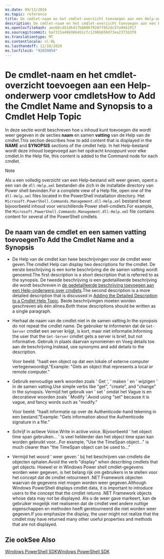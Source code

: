 ```yaml
---
ms.date: 09/13/2016
ms.topic: reference
title: De cmdlet-naam en het cmdlet-overzicht toevoegen aan een Help-onderwerp voor cmdlets
description: De cmdlet-naam en het cmdlet-overzicht toevoegen aan een Help-onderwerp voor cmdlets
ms.openlocfilehash: aeeb0cdd1d6d17b88067928ff952dc57a9441917
ms.sourcegitcommit: ba7315a496986451cfc1296b659d73ea2373d3f0
ms.translationtype: MT
ms.contentlocale: nl-NL
ms.lasthandoff: 12/10/2020
ms.locfileid: "92659054"
---
```

# <a name="how-to-add-the-cmdlet-name-and-synopsis-to-a-cmdlet-help-topic"></a><span data-ttu-id="a9e85-103">De cmdlet-naam en het cmdlet-overzicht toevoegen aan een Help-onderwerp voor cmdlets</span><span class="sxs-lookup"><span data-stu-id="a9e85-103">How to Add the Cmdlet Name and Synopsis to a Cmdlet Help Topic</span></span>

<span data-ttu-id="a9e85-104">In deze sectie wordt beschreven hoe u inhoud kunt toevoegen die wordt weer gegeven in de secties **naam** en samen **vatting** van de Help van de cmdlet.</span><span class="sxs-lookup"><span data-stu-id="a9e85-104">This section describes how to add content that is displayed in the **NAME** and **SYNOPSIS** sections of the cmdlet help.</span></span> <span data-ttu-id="a9e85-105">In het Help-bestand wordt deze inhoud toegevoegd aan het opdracht knooppunt voor elke cmdlet.</span><span class="sxs-lookup"><span data-stu-id="a9e85-105">In the Help file, this content is added to the Command node for each cmdlet.</span></span>

> [!NOTE]
> <span data-ttu-id="a9e85-106">Als u een volledig overzicht van een Help-bestand wilt weer geven, opent u een van de `dll-Help.xml` bestanden die zich in de installatie directory van Power shell bevinden.</span><span class="sxs-lookup"><span data-stu-id="a9e85-106">For a complete view of a Help file, open one of the `dll-Help.xml` files located in the PowerShell installation directory.</span></span> <span data-ttu-id="a9e85-107">Het `Microsoft.PowerShell.Commands.Management.dll-Help.xml` bestand bevat bijvoorbeeld inhoud voor verschillende Power shell-cmdlets.</span><span class="sxs-lookup"><span data-stu-id="a9e85-107">For example, the `Microsoft.PowerShell.Commands.Management.dll-Help.xml` file contains content for several of the PowerShell cmdlets.</span></span>

## <a name="to-add-the-cmdlet-name-and-a-synopsis"></a><span data-ttu-id="a9e85-108">De naam van de cmdlet en een samen vatting toevoegen</span><span class="sxs-lookup"><span data-stu-id="a9e85-108">To Add the Cmdlet Name and a Synopsis</span></span>

- <span data-ttu-id="a9e85-109">De Help van de cmdlet kan twee beschrijvingen voor de cmdlet weer geven.</span><span class="sxs-lookup"><span data-stu-id="a9e85-109">The cmdlet Help can display two descriptions for the cmdlet.</span></span> <span data-ttu-id="a9e85-110">De eerste beschrijving is een korte beschrijving die de samen vatting wordt genoemd.</span><span class="sxs-lookup"><span data-stu-id="a9e85-110">The first description is a short description that is referred to as the synopsis.</span></span> <span data-ttu-id="a9e85-111">De tweede beschrijving is een gedetailleerde beschrijving die wordt beschreven in [de gedetailleerde beschrijving toevoegen aan een Help-onderwerp over cmdlets](./how-to-add-a-cmdlet-description.md).</span><span class="sxs-lookup"><span data-stu-id="a9e85-111">The second description is a more detailed description that is discussed in [Adding the Detailed Description to a Cmdlet Help Topic](./how-to-add-a-cmdlet-description.md).</span></span>
  <span data-ttu-id="a9e85-112">Beide beschrijvingen moeten worden geschreven als één alinea.</span><span class="sxs-lookup"><span data-stu-id="a9e85-112">Both these descriptions should be written as a single paragraph.</span></span>

- <span data-ttu-id="a9e85-113">Herhaal de naam van de cmdlet niet in de samen vatting.</span><span class="sxs-lookup"><span data-stu-id="a9e85-113">In the synopsis do not repeat the cmdlet name.</span></span> <span data-ttu-id="a9e85-114">De gebruiker te informeren dat de `Get-Server` cmdlet een server krijgt, is kort, maar niet informatie.</span><span class="sxs-lookup"><span data-stu-id="a9e85-114">Informing the user that the `Get-Server` cmdlet gets a server is brief, but not informative.</span></span> <span data-ttu-id="a9e85-115">Gebruik in plaats daarvan synoniemen en Voeg details toe aan de beschrijving.</span><span class="sxs-lookup"><span data-stu-id="a9e85-115">Instead, use synonyms and add details to the description.</span></span>

  <span data-ttu-id="a9e85-116">Voor beeld: "haalt een object op dat een lokale of externe computer vertegenwoordigt."</span><span class="sxs-lookup"><span data-stu-id="a9e85-116">Example: "Gets an object that represents a local or remote computer."</span></span>

- <span data-ttu-id="a9e85-117">Gebruik eenvoudige werk woorden zoals ' Get ', ' maken ' en ' wijzigen ' in de samen vatting.</span><span class="sxs-lookup"><span data-stu-id="a9e85-117">Use simple verbs like "get", "create", and "change" in the synopsis.</span></span> <span data-ttu-id="a9e85-118">Vermijd het gebruik van ' set ' omdat het Vague is en decoratieve woorden zoals ' Modify '.</span><span class="sxs-lookup"><span data-stu-id="a9e85-118">Avoid using "set" because it is vague, and fancy words such as "modify."</span></span>

  <span data-ttu-id="a9e85-119">Voor beeld: "haalt informatie op over de Authenticode-hand tekening in een bestand."</span><span class="sxs-lookup"><span data-stu-id="a9e85-119">Example: "Gets information about the Authenticode signature in a file."</span></span>

- <span data-ttu-id="a9e85-120">Schrijf in actieve Voice.</span><span class="sxs-lookup"><span data-stu-id="a9e85-120">Write in active voice.</span></span> <span data-ttu-id="a9e85-121">Bijvoorbeeld ' het object time span gebruiken... ' is veel helderder dan het object time span kan worden gebruikt voor...</span><span class="sxs-lookup"><span data-stu-id="a9e85-121">For example, "Use the TimeSpan object..." is much clearer than "the TimeSpan object can be used to..."</span></span>

- <span data-ttu-id="a9e85-122">Vermijd het woord ' weer geven ' bij het beschrijven van cmdlets die objecten ophalen.</span><span class="sxs-lookup"><span data-stu-id="a9e85-122">Avoid the verb "display" when describing cmdlets that get objects.</span></span> <span data-ttu-id="a9e85-123">Hoewel er in Windows Power shell cmdlet-gegevens worden weer gegeven, is het belang rijk om gebruikers in te stellen voor het concept dat de cmdlet retourneert .NET Framework objecten waarvan de gegevens niet mogen worden weer gegeven.</span><span class="sxs-lookup"><span data-stu-id="a9e85-123">Although Windows PowerShell displays cmdlet data, it is important to introduce users to the concept that the cmdlet returns .NET Framework objects whose data may not be displayed.</span></span> <span data-ttu-id="a9e85-124">Als u de weer gave markeert, kan de gebruiker mogelijk niet realiseren dat de cmdlet veel andere nuttige eigenschappen en methoden heeft geretourneerd die niet worden weer gegeven.</span><span class="sxs-lookup"><span data-stu-id="a9e85-124">If you emphasize the display, the user might not realize that the cmdlet may have returned many other useful properties and methods that are not displayed.</span></span>

## <a name="see-also"></a><span data-ttu-id="a9e85-125">Zie ook</span><span class="sxs-lookup"><span data-stu-id="a9e85-125">See Also</span></span>

[<span data-ttu-id="a9e85-126">Windows PowerShell SDK</span><span class="sxs-lookup"><span data-stu-id="a9e85-126">Windows PowerShell SDK</span></span>](../windows-powershell-reference.md)
